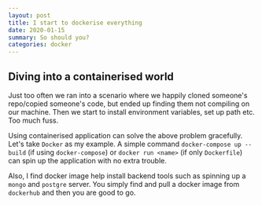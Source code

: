 ```yaml
---
layout: post
title: I start to dockerise everything
date: 2020-01-15
summary: So should you?
categories: docker
---
```


## Diving into a containerised world
Just too often we ran into a scenario where we happily cloned someone's repo/copied someone's code, but ended up finding them not compiling on our machine. Then we start to install environment variables, set up path etc. Too much fuss.

Using containerised application can solve the above problem gracefully. Let's take `Docker` as my example. A simple command `docker-compose up --build` (if using `docker-compose`) or `docker run <name>` (if only `Dockerfile`) can spin up the application with no extra trouble.

Also, I find docker image help install backend tools such as spinning up a `mongo` and `postgre` server. You simply find and pull a docker image from `dockerhub` and then you are good to go.

